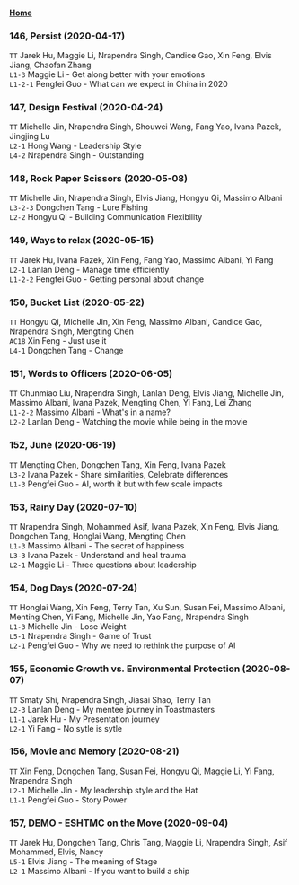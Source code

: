 #### [Home](https://eshtmc.github.io/)    

### 146, Persist (2020-04-17)
`TT`  Jarek Hu, Maggie Li, Nrapendra Singh, Candice Gao, Xin Feng, Elvis Jiang, Chaofan Zhang    
`L1-3` Maggie Li - Get along better with your emotions   
`L1-2-1` Pengfei Guo - What can we expect in China in 2020   

### 147, Design Festival (2020-04-24)
`TT` Michelle Jin, Nrapendra Singh, Shouwei Wang, Fang Yao, Ivana Pazek, Jingjing Lu   
`L2-1` Hong Wang - Leadership Style   
`L4-2` Nrapendra Singh - Outstanding   

### 148, Rock Paper Scissors (2020-05-08)
`TT` Michelle Jin, Nrapendra Singh, Elvis Jiang, Hongyu Qi, Massimo Albani    
`L3-2-3` Dongchen Tang - Lure Fishing   
`L2-2` Hongyu Qi - Building Communication Flexibility   

### 149, Ways to relax (2020-05-15)
`TT` Jarek Hu, Ivana Pazek, Xin Feng, Fang Yao, Massimo Albani, Yi Fang    
`L2-1` Lanlan Deng - Manage time efficiently   
`L1-2-2` Pengfei Guo - Getting personal about change   

### 150, Bucket List (2020-05-22)
`TT` Hongyu Qi, Michelle Jin, Xin Feng, Massimo Albani, Candice Gao, Nrapendra Singh, Mengting Chen     
`AC18` Xin Feng - Just use it   
`L4-1` Dongchen Tang - Change    

### 151, Words to Officers (2020-06-05)
`TT` Chunmiao Liu, Nrapendra Singh, Lanlan Deng, Elvis Jiang, Michelle Jin, Massimo Albani, Ivana Pazek, Mengting Chen, Yi Fang, Lei Zhang   
`L1-2-2` Massimo Albani - What's in a name?    
`L2-2` Lanlan Deng - Watching the movie while being in the movie   

### 152, June (2020-06-19)
`TT` Mengting Chen, Dongchen Tang, Xin Feng, Ivana Pazek       
`L3-2` Ivana Pazek - Share similarities, Celebrate differences   
`L1-3` Pengfei Guo - AI, worth it but with few scale impacts      

### 153, Rainy Day (2020-07-10)
`TT` Nrapendra Singh, Mohammed Asif, Ivana Pazek, Xin Feng, Elvis Jiang, Dongchen Tang, Honglai Wang, Mengting Chen   
`L1-3` Massimo Albani - The secret of happiness   
`L3-3` Ivana Pazek - Understand and heal trauma   
`L2-1` Maggie Li - Three questions about leadership   

### 154, Dog Days (2020-07-24)
`TT` Honglai Wang, Xin Feng, Terry Tan, Xu Sun, Susan Fei, Massimo Albani, Menting Chen, Yi Fang, Michelle Jin, Yao Fang, Nrapendra Singh   
`L1-3` Michelle Jin - Lose Weight    
`L5-1` Nrapendra Singh - Game of Trust   
`L2-1` Pengfei Guo - Why we need to rethink the purpose of AI   

### 155, Economic Growth vs. Environmental Protection (2020-08-07)  
`TT` Smaty Shi, Nrapendra Singh, Jiasai Shao, Terry Tan   
`L2-3` Lanlan Deng - My mentee journey in Toastmasters    
`L1-1` Jarek Hu - My Presentation journey   
`L2-1` Yi Fang - No sytle is sytle   

### 156, Movie and Memory (2020-08-21)  
`TT` Xin Feng, Dongchen Tang, Susan Fei, Hongyu Qi, Maggie Li, Yi Fang, Nrapendra Singh   
`L2-1` Michelle Jin - My leadership style and the Hat    
`L1-1` Pengfei Guo - Story Power     

### 157, DEMO - ESHTMC on the Move (2020-09-04)  
`TT` Jarek Hu, Dongchen Tang, Chris Tang,  Maggie Li, Nrapendra Singh, Asif Mohammed, Elvis, Nancy   
`L5-1` Elvis Jiang - The meaning of Stage    
`L2-1` Massimo Albani - If you want to build a ship     